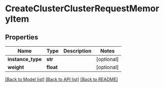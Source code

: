 # CreateClusterClusterRequestMemoryItem

## Properties
Name | Type | Description | Notes
------------ | ------------- | ------------- | -------------
**instance_type** | **str** |  | [optional] 
**weight** | **float** |  | [optional] 

[[Back to Model list]](../README.md#documentation-for-models) [[Back to API list]](../README.md#documentation-for-api-endpoints) [[Back to README]](../README.md)


